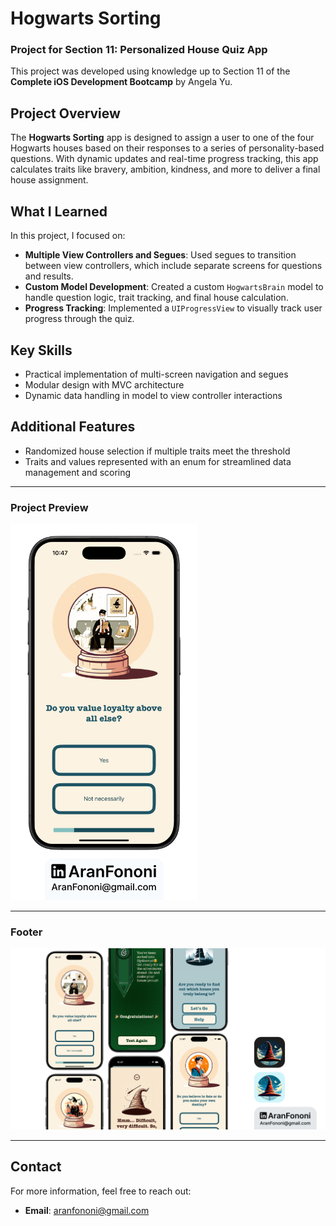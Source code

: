 # Hogwarts Sorting

### Project for Section 11: **Personalized House Quiz App**  
This project was developed using knowledge up to Section 11 of the **Complete iOS Development Bootcamp** by Angela Yu.

## Project Overview
The **Hogwarts Sorting** app is designed to assign a user to one of the four Hogwarts houses based on their responses to a series of personality-based questions. With dynamic updates and real-time progress tracking, this app calculates traits like bravery, ambition, kindness, and more to deliver a final house assignment.

## What I Learned
In this project, I focused on:
- **Multiple View Controllers and Segues**: Used segues to transition between view controllers, which include separate screens for questions and results.
- **Custom Model Development**: Created a custom `HogwartsBrain` model to handle question logic, trait tracking, and final house calculation.
- **Progress Tracking**: Implemented a `UIProgressView` to visually track user progress through the quiz.

## Key Skills
- Practical implementation of multi-screen navigation and segues
- Modular design with MVC architecture
- Dynamic data handling in model to view controller interactions

## Additional Features
- Randomized house selection if multiple traits meet the threshold
- Traits and values represented with an enum for streamlined data management and scoring

---

### Project Preview
<img src="./Documents/Readme.png" alt="Hogwarts Sorting App Preview" width="300px">

---

### Footer
<img src="./Documents/Linkedin.jpg" alt="Footer Image">

---

## Contact
For more information, feel free to reach out:  
- **Email**: [aranfononi@gmail.com](mailto:aranfononi@gmail.com)  
